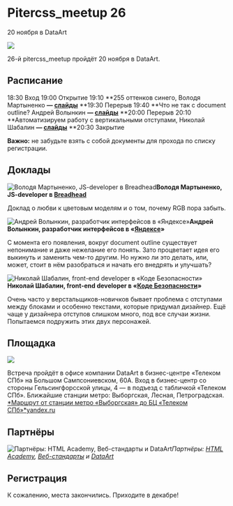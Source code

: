 
# Pitercss_meetup 26

20 ноября в DataArt

![](https://cdn-images-1.medium.com/max/2400/1*l5QNChuAm9yncQZxqFCvGA.png)

26-й pitercss_meetup пройдёт 20 ноября в DataArt.

## Расписание

18:30 Вход
19:00 Открытие
19:10 **255 оттенков синего, Володя Мартыненко **— [слайды](https://pitercss.ru/26/pres/255-shades/)**
**19:30 Перерыв
19:40 **Что не так с document outline? Андрей Волынкин **— [слайды](https://pitercss.ru/26/pres/outline/)**
**20:00 Перерыв
20:10 **Автоматизируем работу с вертикальными отступами, Николай Шабалин **— [слайды](https://pitercss.ru/26/pres/auto-vertical.pdf)**
**20:30 Закрытие

**Важно:** не забудьте взять с собой документы для прохода по списку регистрации.

## Доклады

![*Володя Мартыненко, JS-developer в [Breadhead](https://breadhead.ru/)*](https://cdn-images-1.medium.com/max/2400/1*bcrpMJDjXA-qSDgTUr2Vhg.png)**Володя Мартыненко, JS-developer в [Breadhead](https://breadhead.ru/)**

Доклад о любви к цветовым моделям и о том, почему RGB пора забыть.

![*Андрей Волынкин, разработчик интерфейсов в «[Яндексе](https://www.yandex.ru/)»*](https://cdn-images-1.medium.com/max/2400/1*oI0L4QPP0yDNtO70cEdt3w.png)**Андрей Волынкин, разработчик интерфейсов в «[Яндексе](https://www.yandex.ru/)»**

С момента его появления, вокруг document outline существует непонимание и даже нежелание его понять. Зато процветает идея его выкинуть и заменить чем-то другим. Но нужно ли это делать, или, может, стоит в нём разобраться и начать его внедрять и улучшать?

![*Николай Шабалин, front-end developer в «[Коде Безопасности](https://www.securitycode.ru/)»*](https://cdn-images-1.medium.com/max/2400/1*C0EQC6r79DD38u9ezl8AaQ.png)**Николай Шабалин, front-end developer в «[Коде Безопасности](https://www.securitycode.ru/)»**

Очень часто у верстальщиков-новичков бывает проблема с отступами между блоками и особенно текстами, которые придумал дизайнер. Ещё чаще у дизайнера отступов слишком много, под все случаи жизни. Попытаемся подружить этих двух персонажей.

## Площадка

![](https://cdn-images-1.medium.com/max/2000/1*qcguEORF8tGZFFkI1ld6Ig.jpeg)

Встреча пройдёт в офисе компании DataArt в бизнес-центре «Телеком СПб» на Большом Сампсониевском, 60А. Вход в бизнес-центр со стороны Гельсингфорсской улицы, 4 — в подъезд с табличкой «Телеком СПб». Ближайшие станции метро: Выборгская, Лесная, Петроградская.
[*Маршрут от станции метро «Выборгская» до БЦ «Телеком СПб»*yandex.ru](https://yandex.ru/maps/-/CBFMjPXNxD)

## Партнёры

![Партнёры: [HTML Academy](https://htmlacademy.ru/), [Веб-стандарты](https://twitter.com/webstandards_ru) и [DataArt](https://dataart.ru/)](https://cdn-images-1.medium.com/max/9256/1*SSsYnirVMGMoH_CvKBEVyg.png)*Партнёры: [HTML Academy](https://htmlacademy.ru/), [Веб-стандарты](https://twitter.com/webstandards_ru) и [DataArt](https://dataart.ru/)*

## Регистрация

К сожалению, места закончились. Приходите в декабре!
